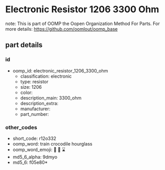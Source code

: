 # Electronic Resistor 1206 3300 Ohm  

note: This is part of OOMP the Oopen Organization Method For Parts. For more details: https://github.com/oomlout/oomp_base

##  part details





### id
* oomp_id: electronic_resistor_1206_3300_ohm
  * classification: electronic
  * type: resistor
  * size: 1206
  * color: 
  * description_main: 3300_ohm
  * description_extra: 
  * manufacturer: 
  * part_number: 

### other_codes
* short_code: r12o332
* oomp_word: train crocodile hourglass
* oomp_word_emoji: :train: :crocodile: :hourglass:
* md5_6_alpha: 9dmyo
* md5_6: f05e80* 
